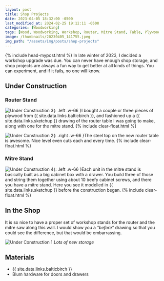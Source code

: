 ```yaml
---
layout: post
title: Shop Projects
date: 2023-04-05 18:32:00 -0500
last_modified_at: 2024-02-25 19:12:11 -0500
categories: [Woodworking]
tags: [Wood, Woodworking, Workshop, Router, Mitre Stand, Table, Plywood]
image: /thumbnails/20230405_141755.jpeg
img_path: "/assets/img/posts/shop-projects"
---
```

{% include head-mypost.html %}
In late winter of 2023, I decided a workshop upgrade was due.  You can never have enough shop storage, and shop projects are always a fun way to get better at all kinds of things.  You can experiment, and if it fails, no one will know.

## Under Construction

### Router Stand

![Under Construction 3][Under Construction 3]{: .left .w-66 }I bought a couple or three pieces of plywood from {{ site.data.links.balticbirch }}, and fashioned up a {{ site.data.links.sketchup 
}} drawing of the router table I was going to make, along with one for the mitre stand.
{% include clear-float.html %}

![Under Construction 2][Under Construction 2]{: .right .w-66 }The steel top on the new router table is awesome.  Nice level even cuts each and every time.
{% include clear-float.html %}

### Mitre Stand

![Under Construction 4][Under Construction 4]{: .left .w-66 }Each unit in the mitre stand is basically built as a big cabinet box with a drawer.  You build three of those and string them together using about 10 beefy cabinet screws, and there you have a mitre stand.  Here you see it modelled in {{ site.data.links.sketchup }} before the construction began.
{% include clear-float.html %}

## In the Shop

It is so nice to have a proper set of workshop stands for the router and the mitre saw along this wall.  I would show you a _"before"_ drawing so that you could see the difference, but that would be embarrassing.  

![Under Construction 1][Under Construction 1]
_Lots of new storage_

## Materials

- {{ site.data.links.balticbirch }}
- Blum hardware for doors and drawers

[Under Construction 1]: 20230405_141747.jpeg
[Under Construction 2]: 20230405_141755.jpeg
[Under Construction 3]: Sketchup%20of%20Router%20Table.jpeg
[Under Construction 4]: Sketchup%20of%20Mitre%20Stand.jpeg
